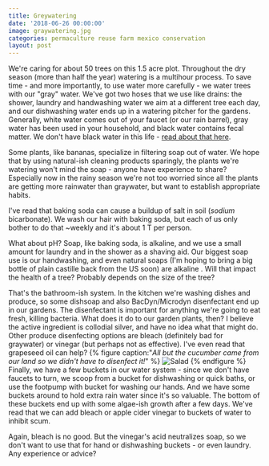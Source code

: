 ```yaml
---
title: Greywatering
date: '2018-06-26 00:00:00'
image: graywatering.jpg
categories: permaculture reuse farm mexico conservation
layout: post
---
```


We're caring for about 50 trees on this 1.5 acre plot. Throughout the dry season (more than half the year) watering is a multihour process. To save time - and more importantly, to use water more carefully - we water trees with our "gray" water. We've got two hoses that we use like drains: the shower, laundry and handwashing water we aim at a different tree each day, and our dishwashing water ends up in a watering pitcher for the gardens.  Generally, white water comes out of your faucet (or our rain barrel), gray water has been used in your household, and black water contains fecal matter. We don't have black water in this life - [read about that here](http://www.annalisagross.com/home/pup-tent). 

Some plants, like bananas, specialize in filtering soap out of water. We hope that by using natural-ish cleaning products sparingly, the plants we're watering won't mind the soap - anyone have experience to share?
Especially now in the rainy season we're not too worried since all the plants are getting more rainwater than graywater, but want to establish appropriate habits.

I've read that baking soda can cause a buildup of salt in soil (*sodium* bicarbonate). We wash our hair with baking soda, but each of us only bother to do that ~weekly and it's about 1 T per person.

What about pH? Soap, like baking soda, is alkaline, and we use a small amount for laundry and in the shower as a shaving aid. Our biggest soap use is our handwashing, and even natural soaps (I'm hoping to bring a big bottle of plain castille back from the US soon) are alkaline . Will that impact the health of a tree? Probably depends on the size of the tree?

That's the bathroom-ish system. In the kitchen we're washing dishes and produce, so some dishsoap and also  BacDyn/Microdyn disenfectant end up in our gardens. The disenfectant is important for anything we're going to eat fresh, killing bacteria. What does it do to our garden plants, then? I believe the active ingredient is collodial silver, and have no idea what that might do. Other produce disenfecting options are bleach (definitely bad for graywater) or vinegar (but perhaps not as effective). I've even read that grapeseed oil can help?
{% figure caption:"*All but the cucumber came from our land so we didn't have to disenfect it!*" %}
![Salad](https://lh3.googleusercontent.com/W-1glF1X2ffgLKT8iHq7pgdHtM8GOH1q1NBDWePVJArX6XElrvnotgipfXWSJq6wslSnoKFLtGVbJFTEuBDZVD4C7ax6FEzVqV9l6rGnwuUaheT1g5j-PVZcknnV6M46M-YTIKeWrEtUxXeJaLDI0qbvKVAvhdWvzDruDsaIGp1XcS7gb7hu3y6ZMyZbVunsAjG4KQJJv5MAwluU5yElDEIq1iR87VzJgqqiU6a6qwC_AEUJr3gOT1GhNdN3s57Q5tkpOuRlqWBSunfA8t6TbLeDaECdh5FFunP51iM8DnaDaAAp4BJXriKravEDYKsnXe-3_FeUw7v2Je8epfkWG0AyeA_EFZIxIzKmdk81-r4HFDWKRXhJn3i20O0VepeC7dMpvnrVrP9dHHEs2iiefYCZ8Ed5GISALIJnzsvptiUG7UtAHDamE14iv1OtScPLy9bMSc4Part0qNxZgG-7r_NqWS2drNndIFWAB-kgJasQS_o1mAE9jT1Fgh680bCuziRY4rDRm5MXLlOnqI1qh8vI6Os9-_lFDIQLL88pXH_s048ahHIAiMwxvc5x2412-QPrDeb2eEpgEeWcFDL6VOEekB414_E7-GTgRi1OOS7zQkMIN4pfN4qFcWe2AKlwlpGBKLe67zzRGN5z7T7Dciww2eNsfAcVng=w847-h635-no)
{% endfigure %}
Finally, we have a few buckets in our water system - since we don't have faucets to turn, we scoop from a bucket for dishwashing or quick baths, or use the footpump with bucket for washing our hands. And we have some buckets around to hold extra rain water since it's so valuable. The bottom of these buckets end up with some algae-ish growth after a few days. We've read that we can add bleach or apple cider vinegar to buckets of water to inhibit scum.

Again, bleach is no good. But the vinegar's acid neutralizes soap, so we don't want to use that for hand or dishwashing buckets - or even laundry. Any experience or advice?